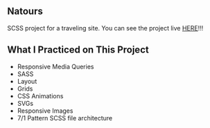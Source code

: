 ## Natours
 
SCSS project for a traveling site. You can see the project live [HERE](https://marlonry.github.io/Natours/)!!!

## What I Practiced on This Project

- Responsive Media Queries
- SASS
- Layout
- Grids
- CSS Animations
- SVGs
- Responsive Images
- 7/1 Pattern SCSS file architecture